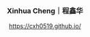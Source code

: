 <p align="center">
  <h3 align="center">Xinhua Cheng｜程鑫华</h3>
</p>

<p align="center">
  <a href="https://cxh0519.github.io/"> https://cxh0519.github.io/ </a>
</p>
